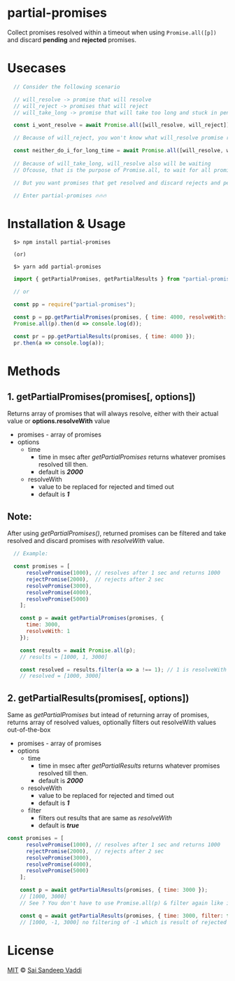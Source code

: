 # partial-promises

Collect promises resolved within a timeout when using `Promise.all([p])` and discard __pending__ and __rejected__ promises.

# Usecases
```js
  // Consider the following scenario

  // will_resolve -> promise that will resolve
  // will_reject -> promises that will reject
  // will_take_long -> promise that will take too long and stuck in pending

  const i_wont_resolve = await Promise.all([will_resolve, will_reject]);

  // Because of will_reject, you won't know what will_resolve promise resolves to and results will have to catch

  const neither_do_i_for_long_time = await Promise.all([will_resolve, will_take_long])
  
  // Because of will_take_long, will_resolve also will be waiting
  // Ofcouse, that is the purpose of Promise.all, to wait for all promises to resolve or reject and return as a single promise

  // But you want promises that get resolved and discard rejects and pendings after a timeout.

  // Enter partial-promises 🔥🔥🔥

```

# Installation & Usage

```shell
  $> npm install partial-promises

  (or)

  $> yarn add partial-promises
```
```js
  import { getPartialPromises, getPartialResults } from "partial-promises";

  // or

  const pp = require("partial-promises");

```

```js
  const p = pp.getPartialPromises(promises, { time: 4000, resolveWith: "hello" });
  Promise.all(p).then(d => console.log(d));

  const pr = pp.getPartialResults(promises, { time: 4000 });
  pr.then(a => console.log(a));


```

# Methods
## 1. getPartialPromises(promises[, options])
Returns array of promises that will always resolve, either with their actual value or __options.resolveWith__ value

- promises - array of promises
- options
  - time
    - time in msec after _getPartialPromises_ returns whatever promises resolved till then.
    - default is **_2000_**
  - resolveWith
    - value to be replaced for rejected and timed out 
    - default is **_1_**

## Note: 
After using _getPartialPromises()_, returned promises can be filtered and take resolved and discard promises with _resolveWith_ value.

```js
  // Example: 

  const promises = [
      resolvePromise(1000), // resolves after 1 sec and returns 1000
      rejectPromise(2000),  // rejects after 2 sec
      resolvePromise(3000),
      resolvePromise(4000),
      resolvePromise(5000)
    ];

    const p = await getPartialPromises(promises, {
      time: 3000,
      resolveWith: 1
    });

    const results = await Promise.all(p);
    // results = [1000, 1, 3000]

    const resolved = results.filter(a => a !== 1); // 1 is resolveWith value
    // resolved = [1000, 3000]
```

## 2. getPartialResults(promises[, options])

Same as _getPartialPromises_ but intead of returning array of promises, returns array of resolved values, optionally filters out resolveWith values out-of-the-box 
- promises - array of promises
- options
  - time
    - time in msec after _getPartialResults_ returns whatever promises resolved till then.
    - default is **_2000_**
  - resolveWith
    - value to be replaced for rejected and timed out 
    - default is **_1_**
  - filter
    - filters out results that are same as _resolveWith_
    - default is **_true_**

```js
const promises = [
      resolvePromise(1000), // resolves after 1 sec and returns 1000
      rejectPromise(2000),  // rejects after 2 sec
      resolvePromise(3000),
      resolvePromise(4000),
      resolvePromise(5000)
    ];

    const p = await getPartialResults(promises, { time: 3000 });
    // [1000, 3000]
    // See ? You don't have to use Promise.all(p) & filter again like in getPartialPromises

    const q = await getPartialResults(promises, { time: 3000, filter: false, resolveWith : -1 });
    // [1000, -1, 3000] no filtering of -1 which is result of rejected promise

```


# License

[MIT](/LICENSE) &copy; [Sai Sandeep Vaddi](https://github.com/saisandeepvaddi)